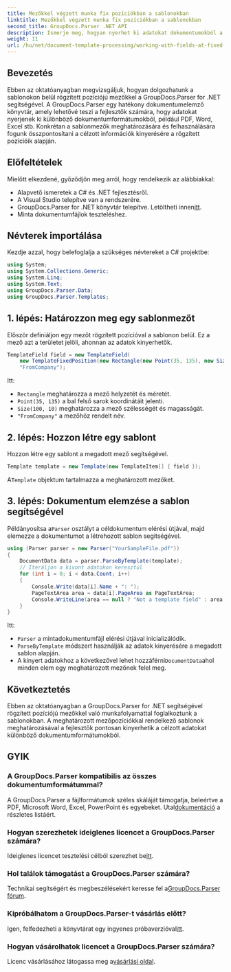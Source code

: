 ```yaml
---
title: Mezőkkel végzett munka fix pozíciókban a sablonokban
linktitle: Mezőkkel végzett munka fix pozíciókban a sablonokban
second_title: GroupDocs.Parser .NET API
description: Ismerje meg, hogyan nyerhet ki adatokat dokumentumokból a GroupDocs.Parser for .NET segítségével. Átfogó oktatóanyag kódpéldákkal.
weight: 11
url: /hu/net/document-template-processing/working-with-fields-at-fixed-positions-in-templates/
---
```

## Bevezetés
Ebben az oktatóanyagban megvizsgáljuk, hogyan dolgozhatunk a sablonokon belül rögzített pozíciójú mezőkkel a GroupDocs.Parser for .NET segítségével. A GroupDocs.Parser egy hatékony dokumentumelemző könyvtár, amely lehetővé teszi a fejlesztők számára, hogy adatokat nyerjenek ki különböző dokumentumformátumokból, például PDF, Word, Excel stb. Konkrétan a sablonmezők meghatározására és felhasználására fogunk összpontosítani a célzott információk kinyerésére a rögzített pozícióik alapján.
## Előfeltételek
Mielőtt elkezdené, győződjön meg arról, hogy rendelkezik az alábbiakkal:
- Alapvető ismeretek a C# és .NET fejlesztésről.
- A Visual Studio telepítve van a rendszerére.
-  GroupDocs.Parser for .NET könyvtár telepítve. Letöltheti innen[itt](https://releases.groupdocs.com/parser/net/).
- Minta dokumentumfájlok teszteléshez.

## Névterek importálása
Kezdje azzal, hogy belefoglalja a szükséges névtereket a C# projektbe:
```csharp
using System;
using System.Collections.Generic;
using System.Linq;
using System.Text;
using GroupDocs.Parser.Data;
using GroupDocs.Parser.Templates;
```
## 1. lépés: Határozzon meg egy sablonmezőt
Először definiáljon egy mezőt rögzített pozícióval a sablonon belül. Ez a mező azt a területet jelöli, ahonnan az adatok kinyerhetők.
```csharp
TemplateField field = new TemplateField(
    new TemplateFixedPosition(new Rectangle(new Point(35, 135), new Size(100, 10))),
    "FromCompany");
```
Itt:
- `Rectangle` meghatározza a mező helyzetét és méretét.
- `Point(35, 135)` a bal felső sarok koordinátáit jelenti.
- `Size(100, 10)` meghatározza a mező szélességét és magasságát.
- `"FromCompany"` a mezőhöz rendelt név.
## 2. lépés: Hozzon létre egy sablont
Hozzon létre egy sablont a megadott mező segítségével.
```csharp
Template template = new Template(new TemplateItem[] { field });
```
 A`Template` objektum tartalmazza a meghatározott mezőket.
## 3. lépés: Dokumentum elemzése a sablon segítségével
 Példányosítsa a`Parser` osztályt a céldokumentum elérési útjával, majd elemezze a dokumentumot a létrehozott sablon segítségével.
```csharp
using (Parser parser = new Parser("YourSampleFile.pdf"))
{
    DocumentData data = parser.ParseByTemplate(template);
    // Iteráljon a kivont adatokon keresztül
    for (int i = 0; i < data.Count; i++)
    {
        Console.Write(data[i].Name + ": ");
        PageTextArea area = data[i].PageArea as PageTextArea;
        Console.WriteLine(area == null ? "Not a template field" : area.Text);
    }
}
```
Itt:
- `Parser` a mintadokumentumfájl elérési útjával inicializálódik.
- `ParseByTemplate` módszert használják az adatok kinyerésére a megadott sablon alapján.
-  A kinyert adatokhoz a következővel lehet hozzáférni`DocumentData`ahol minden elem egy meghatározott mezőnek felel meg.

## Következtetés
Ebben az oktatóanyagban a GroupDocs.Parser for .NET segítségével rögzített pozíciójú mezőkkel való munkafolyamattal foglalkoztunk a sablonokban. A meghatározott mezőpozíciókkal rendelkező sablonok meghatározásával a fejlesztők pontosan kinyerhetik a célzott adatokat különböző dokumentumformátumokból.

## GYIK
### A GroupDocs.Parser kompatibilis az összes dokumentumformátummal?
 A GroupDocs.Parser a fájlformátumok széles skáláját támogatja, beleértve a PDF, Microsoft Word, Excel, PowerPoint és egyebeket. Utal[dokumentáció](https://tutorials.groupdocs.com/parser/net/) a részletes listáért.
### Hogyan szerezhetek ideiglenes licencet a GroupDocs.Parser számára?
 Ideiglenes licencet tesztelési célból szerezhet be[itt](https://purchase.groupdocs.com/temporary-license/).
### Hol találok támogatást a GroupDocs.Parser számára?
 Technikai segítségért és megbeszélésekért keresse fel a[GroupDocs.Parser fórum](https://forum.groupdocs.com/c/parser/17).
### Kipróbálhatom a GroupDocs.Parser-t vásárlás előtt?
 Igen, felfedezheti a könyvtárat egy ingyenes próbaverzióval[itt](https://releases.groupdocs.com/).
### Hogyan vásárolhatok licencet a GroupDocs.Parser számára?
 Licenc vásárlásához látogassa meg a[vásárlási oldal](https://purchase.groupdocs.com/buy).